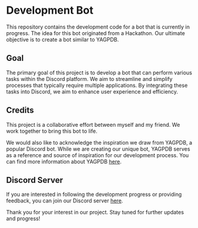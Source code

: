  # Development Bot

This repository contains the development code for a bot that is currently in progress. The idea for this bot originated from a Hackathon. Our ultimate objective is to create a bot similar to YAGPDB.

## Goal

The primary goal of this project is to develop a bot that can perform various tasks within the Discord platform. We aim to streamline and simplify processes that typically require multiple applications. By integrating these tasks into Discord, we aim to enhance user experience and efficiency.

## Credits

This project is a collaborative effort between myself and my friend. We work together to bring this bot to life.

We would also like to acknowledge the inspiration we draw from YAGPDB, a popular Discord bot. While we are creating our unique bot, YAGPDB serves as a reference and source of inspiration for our development process. You can find more information about YAGPDB [here](https://www.yagpdb.xyz).

## Discord Server

If you are interested in following the development progress or providing feedback, you can join our Discord server [here](https://discord.gg/RwWaA3QxVw).

Thank you for your interest in our project. Stay tuned for further updates and progress!
